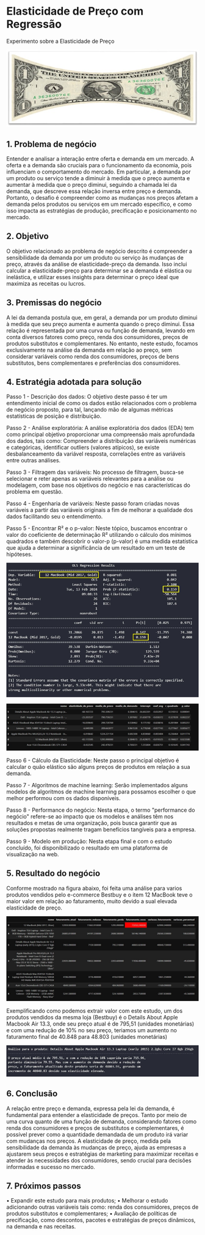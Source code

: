 # Elasticidade de Preço com Regressão

Experimento sobre a Elasticidade de Preço

![Elasticidade](img/Cedula_esticada_.jpg)

## 1.	Problema de negócio
Entender e analisar a interação entre oferta e demanda em um mercado. A oferta e a demanda são cruciais para o funcionamento da economia, pois influenciam o comportamento do mercado. Em particular, a demanda por um produto ou serviço tende a diminuir à medida que o preço aumenta e aumentar à medida que o preço diminui, seguindo a chamada lei da demanda, que descreve essa relação inversa entre preço e demanda. Portanto, o desafio é compreender como as mudanças nos preços afetam a demanda pelos produtos ou serviços em um mercado específico, e como isso impacta as estratégias de produção, precificação e posicionamento no mercado.

## 2.	Objetivo
O objetivo relacionado ao problema de negócio descrito é compreender a sensibilidade da demanda por um produto ou serviço às mudanças de preço, através da análise de elasticidade-preço da demanda. Isso inclui calcular a elasticidade-preço para determinar se a demanda é elástica ou inelástica, e utilizar esses insights para determinar o preço ideal que maximiza as receitas ou lucros.

## 3.	Premissas do negócio
A lei da demanda postula que, em geral, a demanda por um produto diminui à medida que seu preço aumenta e aumenta quando o preço diminui. Essa relação é representada por uma curva ou função de demanda, levando em conta diversos fatores como preço, renda dos consumidores, preços de produtos substitutos e complementares. No entanto, neste estudo, focamos exclusivamente na análise da demanda em relação ao preço, sem considerar variáveis como renda dos consumidores, preços de bens substitutos, bens complementares e preferências dos consumidores.

## 4.	Estratégia adotada para solução

Passo 1 - Descrição dos dados: O objetivo deste passo é ter um entendimento inicial de como os dados estão relacionados com o problema de negócio proposto, para tal, lançando mão de algumas métricas estatísticas de posição e distribuição.

Passo 2 - Análise exploratória: A análise exploratória dos dados (EDA) tem como principal objetivo proporcionar uma compreensão mais aprofundada dos dados, tais como: Compreender a distribuição das variáveis numéricas e categóricas, identificar outliers (valores atípicos), se existe desbalanceamento da variável resposta, correlações entre as variáveis entre outras análises.

Passo 3 - Filtragem das variáveis: No processo de filtragem, busca-se selecionar e reter apenas as variáveis relevantes para a análise ou modelagem, com base nos objetivos do negócio e nas características do problema em questão.

Passo 4 - Engenharia de variáveis: Neste passo foram criadas novas variáveis a partir das variáveis originais a fim de melhorar a qualidade dos dados facilitando seu o entendimento.

Passo 5 - Encontrar R² e o p-valor: Neste tópico, buscamos encontrar o valor do coeficiente de determinação R² utilizando o cálculo dos mínimos quadrados e também descobrir o valor-p (p-valor) é uma medida estatística que ajuda a determinar a significância de um resultado em um teste de hipóteses.

![P_valor](img/P_valor.jpg)

![P_valor](img/Tabela_valores.jpg)

Passo 6 - Cálculo da Elasticidade: Neste passo o principal objetivo é calcular o quão elástico são alguns preços de produtos em relação a sua demanda.

Passo 7 - Algoritmos de machine learning: Serão implementados alguns modelos de algoritmos de machine learning para possamos escolher o que melhor performou com os dados disponíveis.
 
Passo 8 - Performance do negócio: Nesta etapa, o termo "performance do negócio" refere-se ao impacto que os modelos e análises têm nos resultados e metas de uma organização, pois busca garantir que as soluções propostas realmente tragam benefícios tangíveis para a empresa.

Passo 9 - Modelo em produção: Nesta etapa final e com o estudo concluído, foi disponibilizado o resultado em uma plataforma de visualização na web.

## 5.	Resultado do negócio
Conforme mostrado na figura abaixo, foi feita uma análise para varios produtos vendidos pelo e-commerce Bestbuy e o item 12 MacBook teve o maior valor em relação ao faturamento, muito devido a sual elevada elasticidade de preço.
 
![Faturamento](img/Tabela_maiores_faturamento.jpg)

Exemplificando como podemos extrair valor com este estudo, um dos produtos vendidos da mesma loja (Bestbuy) é o Details About Apple Macbook Air 13.3, onde seu preço atual é de 795,51 (unidades monetárias) e com uma redução de 10% no seu preço, teriamos um aumento no faturamento final de 40.848 para 48.803 (unidades monetárias)

![Faturamento](img/Analise_faturamento.jpg)

## 6.	Conclusão
A relação entre preço e demanda, expressa pela lei da demanda, é fundamental para entender a elasticidade de preços. Tanto por meio de uma curva quanto de uma função de demanda, considerando fatores como renda dos consumidores e preços de substitutos e complementares, é possível prever como a quantidade demandada de um produto irá variar com mudanças nos preços. A elasticidade de preço, medida pela sensibilidade da demanda às mudanças de preço, ajuda as empresas a ajustarem seus preços e estratégias de marketing para maximizar receitas e atender às necessidades dos consumidores, sendo crucial para decisões informadas e sucesso no mercado.

## 7.	Próximos passos
•	Expandir este estudo para mais produtos;
•	Melhorar o estudo adicionando outras variáveis tais como: renda dos consumidores, preços de produtos substitutos e complementares;
•	Avaliação de políticas de precificação, como descontos, pacotes e estratégias de preços dinâmicos, na demanda e nas receitas.

